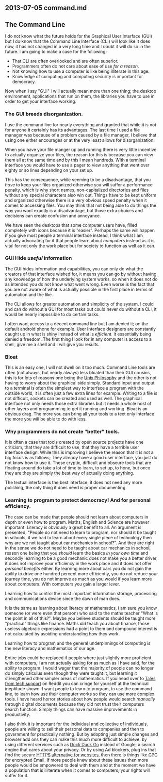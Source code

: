 ## 2013-07-05 command.md

## The Command Line

I do not know what the future holds for the Graphical User Interface (GUI) but I
do know that the Command Line Interface (CLI) will look like it does now, it has
not changed in a very long time and I doubt it will do so in the future. I am
going to make a case for the following:

* That CLI are often overlooked and are often superior.
* Programmers often do not care about ease of use *for a reason*.
* Not knowing how to use a computer is like being illiterate in this age.
* Knowledge of computing and computing security is important for democracy.

Now when I say "GUI" I will actually mean more than one thing; the desktop
environment, applications that run on them, the libraries you have to use in
order to get your interface working.

### The GUI breeds disorganization.

I use the command line for nearly everything and granted that while it is not
for anyone it certainly has its advantages. The last time I used a file manager
was because of a problem caused by a file manager, I believe that using one
either encourages or at the very least allows for disorganization.

When you have your file manger up and running there is very little incentive to
actually organize your files, the reason for this is because you can view them
all at the same time and by this I mean hundreds. With a terminal interface you
would have to use a pager to view anything that went over eighty or so lines
depending on your set up.

This has the consequence, while seeming to be a disadvantage, that you *have* to
keep your files organized otherwise you will suffer a performance penalty, which
is why short names, non-capitalized directories and files without any special
characters also win out. Things have to be kept uniform and organized otherwise
there is a very obvious speed penalty when it comes to accessing files. You may
think that not being able to do things the way you want exactly is a
disadvantage, but those extra choices and decisions can create confusion and
annoyance.

We have seen the desktops that some computer users have, filled completely with
icons because it is "easier". Perhaps the same will happen if you give most
people a terminal interface instead, I think what I am actually advocating for
it that people learn about *computers* instead as it is vital for not only the
work place but for society to function as well as it can.

### GUI Hide *useful* information

The GUI hides information and capabilities, you can only do what the creators of
that interface wished for, it means you can go by without having any knowledge
of how the underlying system works, so when it does not do as intended you do
not know what went wrong. Even worse is the fact that you are not aware of what
is actually possible in the first place in terms of automation and the like.

The CLI allows for greater automation and simplicity of the system. I could and
can do without a GUI for most tasks but could never do without a CLI, it would
be nearly impossible to do certain tasks.

I often want access to a decent command line but I am denied it; on the default
android phone for example. User Interface designers are constantly caught up in
what is shiny instead of what is *efficient*. It essentially being denied a
freedom. The first thing I look for in any computer is access to a shell,
give me a shell and I will give you results.

### Bloat

This is an easy one, I will not dwell on it too much. Command Line tools are
often (not always, but nearly always) less bloated than their GUI cousins, this
is for lots of reasons one being the [Unix Philosophy][] and the other is not
having to worry about the graphical side simply. Standard input and output to a
terminal is often the simplest way to interface a program with the outside
world, it is often just a few extra lines for example. Writing to a file is not
difficult, sockets can be created and used as well. The graphical interface not
only needs those extra libraries but it needs a whole host of other layers and
programming to get it running and working. Bloat is an obvious drag. The more
you can bring all your tools to a text only interface the more you will be able
to do with less.

### Why programmers do not create "better" tools.

It is often a case that tools created by open source projects have one
criticism, that they are difficult to use, that they have a terrible user
interface design. While this is improving I believe the reason that it is not
a big focus is as follows; They already have a good user interface, you just do
not know how to use it. These cryptic, difficult and obscure tools that are
floating around do take a lot of time to learn, to set up, to hone, but once
they are they are simply the best way of actually doing anything.

The textual interface is the best interface, it does not need any more
polishing, the only thing it does need is proper documenting. 

### Learning to program to protect democracy! And for personal efficiency.

The case can be made that people should not learn about computers in depth or
even how to program. Maths, English and Science are however important. Literacy
is obviously a great benefit to all. An argument is presented, "People do not
need to learn to program, nor should it be taught in schools, if we had to learn
about every single piece of technology then why are we not taught about car
mechanics in school?". And they are right in the sense we do not need to be
taught about car mechanics in school, reason one being that you *should* learn
the basics *in your own time* and secondly learning to be a good mechanic does
not make you a better driver, it does not improve your efficiency in the work
place and it does not offer *personal benefits* either. By learning more about
cars you do not gain the ability to drive one hundred percent more efficiently,
you do not reduce your journey time, you do not improve as much as you would if
you learn more about computers. With computers you gain a larger lever.

Learning how to control the most important information storage, processing and
communications device since the dawn of man does.

It is the same as learning about literacy or mathematics, I am sure you know
someone (or were even that person) who said to the maths teacher "What is the
point in all of this?". Maybe you believe students should be taught more
"practical" things like finance. Maths *did* teach you about finance, those
useless algebraic expressions had a point to them and compound interest is not
calculated by avoiding understanding how they work.

Learning how to program and the general underpinnings of computing is the new
literacy and mathematics of our age.

Entire jobs could be replaced if people where just slightly more proficient
with computers, I am not actually asking for as much as I have said, for the
ability to program. I would wager that the majority of people can no longer do
simply calculus even though they were taught it, but learning it strengthened
other simpler areas of mathematics. If you head over to [Tales from tech support][] 
on Reddit you can cringe for yourself at the technical ineptitude
shown. I want people to learn to program, to use the command line, to learn how
use their computer works so they can use more complex tools. I have heard horror
stories about how people would search *manually* through digital documents
because they did not trust their computers search function. Simply things can
have massive improvements in productivity.

I also think it is important for the individual and collective of individuals,
people are willing to sell their personal data to companies and then to
government for practically nothing. But by adopting just simple changes and
browser add ons they can make this much more difficult to achieve, by using
different services such as [Duck Duck Go][] instead of Google, a search engine
that cares about your privacy. Or by using Ad blockers, plug ins that find the
secure [HTTPS alternative for websites][], then there is things like [GPG][] for
encrypted Email. If more people knew about these issues then more people would
be empowered to deal with them and at the moment we have a population that is
illiterate when it comes to computers, your rights will suffer for it.

[Unix Philosophy]: https://en.wikipedia.org/wiki/Unix_philosophy
[Tales from tech support]: http://www.reddit.com/r/talesfromtechsupport
[Duck Duck Go]: https://duckduckgo.com/
[HTTPS alternative for websites]: https://www.eff.org/https-everywhere
[GPG]: http://gnupg.org/
